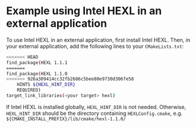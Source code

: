 # Example using Intel HEXL in an external application

To use Intel HEXL in an external application, first install Intel HEXL. Then, in your external application, add the following lines to your `CMakeLists.txt`:

```bash
<<<<<<< HEAD
find_package(HEXL 1.1.1
=======
find_package(HEXL 1.1.0
>>>>>>> 926a309414cc32fb2686c5bee80e9730d306fe58
    HINTS ${HEXL_HINT_DIR}
    REQUIRED)
target_link_libraries(<your target> hexl)
```

If Intel HEXL is installed globally, `HEXL_HINT_DIR` is not needed. Otherwise, `HEXL_HINT_DIR` should be the directory containing  `HEXLConfig.cmake`, e.g. `${CMAKE_INSTALL_PREFIX}/lib/cmake/hexl-1.1.0/`
